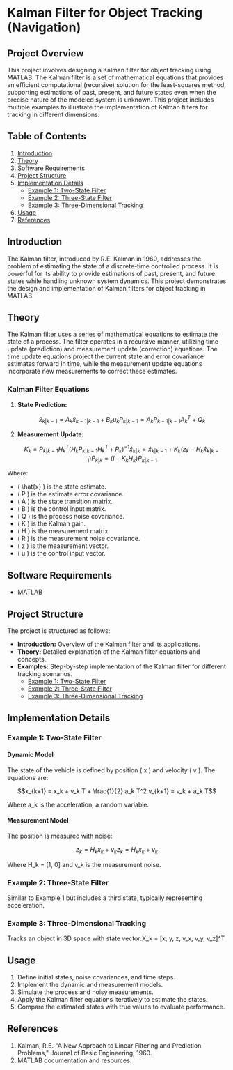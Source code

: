 # Kalman Filter for Object Tracking (Navigation)

## Project Overview
This project involves designing a Kalman filter for object tracking using MATLAB. The Kalman filter is a set of mathematical equations that provides an efficient computational (recursive) solution for the least-squares method, supporting estimations of past, present, and future states even when the precise nature of the modeled system is unknown. This project includes multiple examples to illustrate the implementation of Kalman filters for tracking in different dimensions.

## Table of Contents
1. [Introduction](#introduction)
2. [Theory](#theory)
3. [Software Requirements](#software-requirements)
4. [Project Structure](#project-structure)
5. [Implementation Details](#implementation-details)
    - [Example 1: Two-State Filter](#example-1-two-state-filter)
    - [Example 2: Three-State Filter](#example-2-three-state-filter)
    - [Example 3: Three-Dimensional Tracking](#example-3-three-dimensional-tracking)
6. [Usage](#usage)
7. [References](#references)

## Introduction
The Kalman filter, introduced by R.E. Kalman in 1960, addresses the problem of estimating the state of a discrete-time controlled process. It is powerful for its ability to provide estimations of past, present, and future states while handling unknown system dynamics. This project demonstrates the design and implementation of Kalman filters for object tracking in MATLAB.

## Theory
The Kalman filter uses a series of mathematical equations to estimate the state of a process. The filter operates in a recursive manner, utilizing time update (prediction) and measurement update (correction) equations. The time update equations project the current state and error covariance estimates forward in time, while the measurement update equations incorporate new measurements to correct these estimates.

### Kalman Filter Equations
1. **State Prediction:**
   ```math
    \hat{x}_{k|k-1} = A_k \hat{x}_{k-1|k-1} + B_k u_k
    
    P_{k|k-1} = A_k P_{k-1|k-1} A_k^T + Q_k
   ```

2. **Measurement Update:**
    ```math
    K_k = P_{k|k-1} H_k^T (H_k P_{k|k-1} H_k^T + R_k)^{-1}
    \hat{x}_{k|k} = \hat{x}_{k|k-1} + K_k (z_k - H_k \hat{x}_{k|k-1})
    P_{k|k} = (I - K_k H_k) P_{k|k-1}
    ```

Where:
- \( \hat{x} \) is the state estimate.
- \( P \) is the estimate error covariance.
- \( A \) is the state transition matrix.
- \( B \) is the control input matrix.
- \( Q \) is the process noise covariance.
- \( K \) is the Kalman gain.
- \( H \) is the measurement matrix.
- \( R \) is the measurement noise covariance.
- \( z \) is the measurement vector.
- \( u \) is the control input vector.

## Software Requirements
- MATLAB

## Project Structure
The project is structured as follows:
- **Introduction:** Overview of the Kalman filter and its applications.
- **Theory:** Detailed explanation of the Kalman filter equations and concepts.
- **Examples:** Step-by-step implementation of the Kalman filter for different tracking scenarios.
    - [Example 1: Two-State Filter](#example-1-two-state-filter)
    - [Example 2: Three-State Filter](#example-2-three-state-filter)
    - [Example 3: Three-Dimensional Tracking](#example-3-three-dimensional-tracking)

## Implementation Details

### Example 1: Two-State Filter
#### Dynamic Model
The state of the vehicle is defined by position \( x \) and velocity \( v \). The equations are:
```math
x_{k+1} = x_k + v_k T + \frac{1}{2} a_k T^2
v_{k+1} = v_k + a_k T
```
Where a_k​ is the acceleration, a random variable.
####  Measurement Model
The position is measured with noise:
```math
z_k=H_k x_k+v_k
z_k = H_k x_k + v_k
```
Where H_k = [1, 0] and v_k​ is the measurement noise.
### Example 2: Three-State Filter
Similar to Example 1 but includes a third state, typically representing acceleration.
### Example 3: Three-Dimensional Tracking
Tracks an object in 3D space with state vector:X_k = [x, y, z, v_x, v_y, v_z]^T
## Usage
1. Define initial states, noise covariances, and time steps.
2. Implement the dynamic and measurement models.
3. Simulate the process and noisy measurements.
4. Apply the Kalman filter equations iteratively to estimate the states.
5. Compare the estimated states with true values to evaluate performance.
## References
1. Kalman, R.E. "A New Approach to Linear Filtering and Prediction Problems," Journal of Basic Engineering, 1960.
2. MATLAB documentation and resources.
